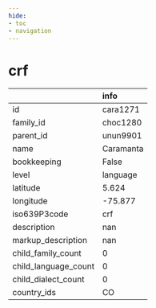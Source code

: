```yaml
---
hide:
- toc
- navigation
---
```

# crf
|                      | info      |
|:---------------------|:----------|
| id                   | cara1271  |
| family_id            | choc1280  |
| parent_id            | unun9901  |
| name                 | Caramanta |
| bookkeeping          | False     |
| level                | language  |
| latitude             | 5.624     |
| longitude            | -75.877   |
| iso639P3code         | crf       |
| description          | nan       |
| markup_description   | nan       |
| child_family_count   | 0         |
| child_language_count | 0         |
| child_dialect_count  | 0         |
| country_ids          | CO        |